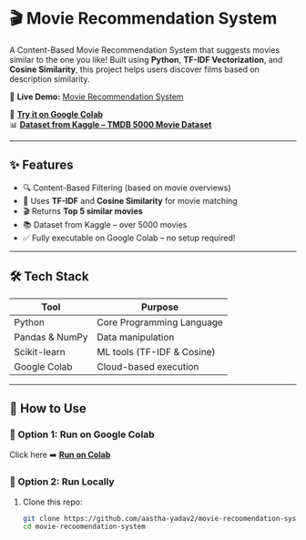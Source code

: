 # 🎬 Movie Recommendation System

A Content-Based Movie Recommendation System that suggests movies similar to the one you like! Built using **Python**, **TF-IDF Vectorization**, and **Cosine Similarity**, this project helps users discover films based on description similarity.

🔗 **Live Demo:** [Movie Recommendation System](https://movie-recommendation-system-nmt4fhyhkeq4el7igtkrbj.streamlit.app/)

🔗 **[Try it on Google Colab](https://colab.research.google.com/drive/1iCiOQVhs1h8yrfqtWrgKfYGVBdQnaDdr?usp=sharing)**  
📊 **[Dataset from Kaggle – TMDB 5000 Movie Dataset](https://www.kaggle.com/datasets/tmdb/tmdb-movie-metadata)**

---

## ✨ Features

- 🔍 Content-Based Filtering (based on movie overviews)
- 🧠 Uses **TF-IDF** and **Cosine Similarity** for movie matching
- 🎬 Returns **Top 5 similar movies**
- 📚 Dataset from Kaggle – over 5000 movies
- ✅ Fully executable on Google Colab – no setup required!

---

## 🛠️ Tech Stack

| Tool            | Purpose                      |
|-----------------|------------------------------|
| Python          | Core Programming Language    |
| Pandas & NumPy  | Data manipulation            |
| Scikit-learn    | ML tools (TF-IDF & Cosine)   |
| Google Colab    | Cloud-based execution        |

---

## 🚀 How to Use

### 📌 Option 1: Run on Google Colab
Click here ➡️ [**Run on Colab**](https://colab.research.google.com/drive/1iCiOQVhs1h8yrfqtWrgKfYGVBdQnaDdr?usp=sharing)

### 📌 Option 2: Run Locally
1. Clone this repo:
   ```bash
   git clone https://github.com/aastha-yadav2/movie-recoomendation-system
   cd movie-recoomendation-system
